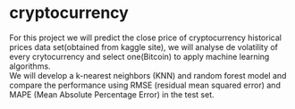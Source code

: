 # cryptocurrency
For this project we will predict the close price of cryptocurrency historical prices data set(obtained from kaggle site), we will analyse de volatility of every crytocurrency and select one(Bitcoin) to apply machine learning algorithms.   
We will develop a k-nearest neighbors (KNN) and random forest model and compare the performance using RMSE (residual mean squared error) and MAPE (Mean Absolute Percentage Error) in the test set.
